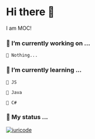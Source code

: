# Hi there 👋

I am MOC!

### 🔭 I’m currently working on ...
    📄 Nothing...
       
### 🌱 I’m currently learning ...
    📍 JS
  
    📍 Java
  
    📍 C#
    
### 💾 My status ...

[![iuricode](https://github-readme-stats.vercel.app/api/top-langs/?username=M0C-Dev&hide=html&layout=compact&theme=default)](https://github.com/M0C-Dev)

<!--
**M0C-Dev/M0C-Dev** is a ✨ _special_ ✨ repository because its `README.md` (this file) appears on your GitHub profile.

Here are some ideas to get you started:

- 🔭 I’m currently working on ...
- 🌱 I’m currently learning ...
- 👯 I’m looking to collaborate on ...
- 🤔 I’m looking for help with ...
- 💬 Ask me about ...
- 📫 How to reach me: ...
- 😄 Pronouns: ...
- ⚡ Fun fact: ...
-->
